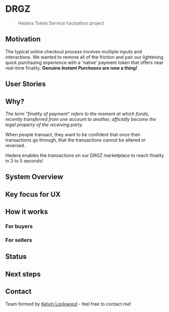 # DRGZ
> Hedera Token Service hackathon project

## Motivation
The typical online checkout process involves multiple inputs and interactions. We wanted to remove all of the friction and pair our lightening quick purchasing experience with a 'native' payment token that offers near real-time finality. **Genuine _Instant Purchases_ are now a thing!**

## User Stories

## Why?
*The term "finality of payment" refers to the moment at which funds, recently transferred from one account to another, officially become the legal property of the receiving party.*

When people transact, they want to be confident that once their transactions go through, that the transactions cannot be altered or reversed.

Hedera enables the transactions on our DRGZ marketplace to reach finality in 3 to 5 seconds!

## System Overview

## Key focus for UX

## How it works
### For buyers

### For sellers

## Status

## Next steps

## Contact
Team formed by [Kelvin Lockwood](https://twitter.com/kelvinlockwood) - feel free to contact me!

